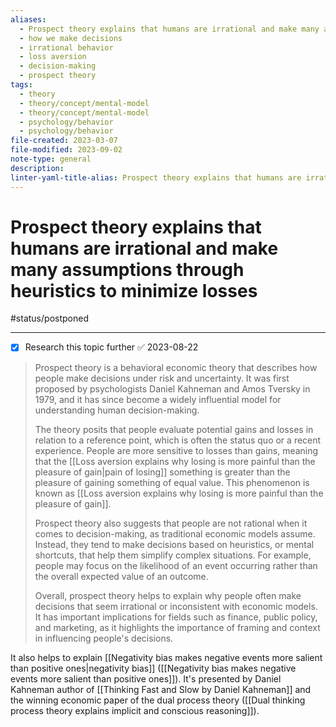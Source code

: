 ```yaml
---
aliases:
  - Prospect theory explains that humans are irrational and make many assumptions through heuristics to minimize losses
  - how we make decisions
  - irrational behavior
  - loss aversion
  - decision-making
  - prospect theory
tags:
  - theory
  - theory/concept/mental-model
  - theory/concept/mental-model
  - psychology/behavior
  - psychology/behavior
file-created: 2023-03-07
file-modified: 2023-09-02
note-type: general
description: 
linter-yaml-title-alias: Prospect theory explains that humans are irrational and make many assumptions through heuristics to minimize losses
---
```


# Prospect theory explains that humans are irrational and make many assumptions through heuristics to minimize losses

#status/postponed

---

- [x] Research this topic further ✅ 2023-08-22

> Prospect theory is a behavioral economic theory that describes how people make decisions under risk and uncertainty. It was first proposed by psychologists Daniel Kahneman and Amos Tversky in 1979, and it has since become a widely influential model for understanding human decision-making.
>
> The theory posits that people evaluate potential gains and losses in relation to a reference point, which is often the status quo or a recent experience. People are more sensitive to losses than gains, meaning that the [[Loss aversion explains why losing is more painful than the pleasure of gain|pain of losing]] something is greater than the pleasure of gaining something of equal value. This phenomenon is known as [[Loss aversion explains why losing is more painful than the pleasure of gain]].
>
> Prospect theory also suggests that people are not rational when it comes to decision-making, as traditional economic models assume. Instead, they tend to make decisions based on heuristics, or mental shortcuts, that help them simplify complex situations. For example, people may focus on the likelihood of an event occurring rather than the overall expected value of an outcome.
>
> Overall, prospect theory helps to explain why people often make decisions that seem irrational or inconsistent with economic models. It has important implications for fields such as finance, public policy, and marketing, as it highlights the importance of framing and context in influencing people's decisions.

It also helps to explain [[Negativity bias makes negative events more salient than positive ones|negativity bias]] ([[Negativity bias makes negative events more salient than positive ones]]). It's presented by Daniel Kahneman author of [[Thinking Fast and Slow by Daniel Kahneman]] and the winning economic paper of the dual process theory ([[Dual thinking process theory explains implicit and conscious reasoning]]).
